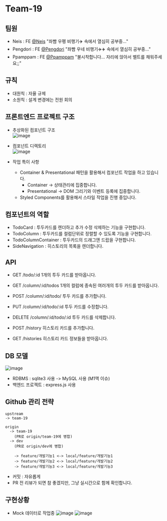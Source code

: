 # Team-19

## 팀원
- Neis : FE [@Neis](https://github.com/cchoongh) "좌빰 우펭 비행기✈️ 속에서 열심히 공부중…"
- Pengdori : FE [@Pengdori](https://github.com/dudn1933) "좌빰 우네 비행기✈️✈️ 속에서 열심히 공부중…"
- Ppamppam : FE [@Ppamppam](https://github.com/ppamppamman) "불시착합니다... 자리에 앉아서 벨트를 채워주세요;;"

## 규칙
- 대원칙 : 자율 규제
- 소원칙 : 설계 변경에는 전원 회의

## 프론트엔드 프로젝트 구조
- 추상화된 컴포넌트 구조  
![image](https://user-images.githubusercontent.com/74038014/114139733-5eada500-994a-11eb-9706-15f493df186a.png)

- 컴포넌트 디렉토리  
![image](https://user-images.githubusercontent.com/13144573/114145621-953aee00-9951-11eb-80e7-b39d2a1ee37e.png)

- 작업 특이 사항
  - Container & Presentational 패턴을 활용해서 컴포넌트 작업을 하고 있습니다.
    - Container -> 상태관리에 집중합니다.
    - Presentational -> DOM 그리기와 이벤트 등록에 집중합니다. 
  - Styled Components를 활용해서 스타일 작업을 진행 중입니다.

## 컴포넌트의 역할
- TodoCard : 투두카드를 렌더하고 추가 수정 삭제하는 기능을 구현합니다.
- TodoColumn : 투두카드를 컬럼단위로 정렬할 수 있도록 기능을 구현합니다.
- TodoColumnContainer : 투두카드의 드래그앤 드랍을 구현합니다.
- SideNavigation : 히스토리의 목록을 렌더합니다.

## API
- GET /todo/:id 1개의 투두 카드를 받아옵니다.

- GET /column/:id/todos 1개의 컬럼에 종속된 여러개의 투두 카드를 받아옵니다.
- POST /column/:id/todo/ 투두 카드를 추가합니다.
- PUT /column/:id/todo/:id 투두 카드를 수정합니다.
- DELETE /column/:id/todo/:id 투두 카드를 삭제합니다.

- POST /history 히스토리 카드를 추가합니다.
- GET /histories 히스토리 카드 정보들을 받아옵니다.

## DB 모델
![image](https://user-images.githubusercontent.com/13144573/114156079-282d5580-995d-11eb-9e27-3a55dc43628e.png)
- RDBMS : sqlite3 사용 -> MySQL 사용 (M1맥 이슈)
- 백엔드 프로젝트 : express.js 사용

## Github 관리 전략
```
upstream
-> team-19

origin
  -> team-19
    (PR로 origin/team-19에 병합)
  -> dev
    (PR로 origin/dev에 병합)

    -> feature/개발기능1 <-> local/feature/개발기능1
    -> feature/개발기능2 <-> local/feature/개발기능2
    -> feature/개발기능3 <-> local/feature/개발기능3
```
- 커밋 : 자유롭게
- PR 전 리뷰가 되면 참 좋겠지만, 그냥 실시간으로 함께 확인합니다.

## 구현상황
- Mock 데이터로 작업중
![image](https://user-images.githubusercontent.com/13144573/114143315-f7deba80-994e-11eb-9dfa-6bec63639ce3.png)
![image](https://user-images.githubusercontent.com/13144573/114143628-57d56100-994f-11eb-8e23-5128490ed129.png)
